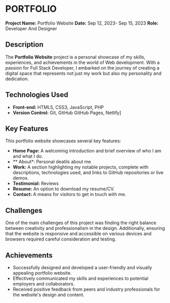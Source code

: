 # PORTFOLIO
**Project Name:** Portfolio Website
**Date:** Sep 12, 2023- Sep 15, 2023
**Role:** Developer And Designer

## Description

The **Portfolio Website** project is a personal showcase of my skills, experiences, and achievements in the world of Web development. With a passion for Full Stack Developer, I embarked on the journey of creating a digital space that represents not just my work but also my personality and dedication.

## Technologies Used

- **Front-end:** HTML5, CSS3, JavaScript, PHP
- **Version Control:** Git, GitHub
 GitHub Pages, Netlify]

## Key Features

This portfolio website showcases several key features:

- **Home Page:** A welcoming introduction and brief overview of who I am and what I do.
- ** About*: Personal deatils about me
- **Work:** A section highlighting my notable projects, complete with descriptions, technologies used, and links to GitHub repositories or live demos.
- **Testimonial:** Reviews
- **Resume:** An option to download my resume/CV.
- **Contact:** A means for visitors to get in touch with me.

## Challenges

One of the main challenges of this project was finding the right balance between creativity and professionalism in the design. Additionally, ensuring that the website is responsive and accessible on various devices and browsers required careful consideration and testing.

## Achievements

- Successfully designed and developed a user-friendly and visually appealing portfolio website.
- Effectively communicated my skills and experiences to potential employers and collaborators.
- Received positive feedback from peers and industry professionals for the website's design and content.


   
